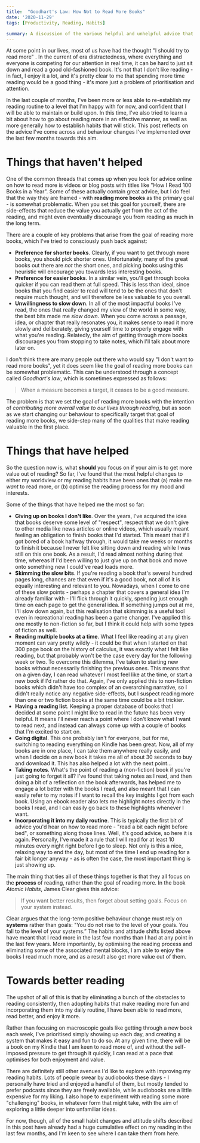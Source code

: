 ```yaml
---
title:  "Goodhart's Law: How Not to Read More Books"
date: '2020-11-29'
tags: [Productivity, Reading, Habits]

summary: A discussion of the various helpful and unhelpful advice that I've come across in my quest to develop my reading habit.
---
```


At some point in our lives, most of us have had the thought "I should try to read more" . In the current of era distractedness, where everything and everyone is competing for our attention in real time, it can be hard to just sit down and read a good old-fashioned book. It's not that I don't like reading - in fact, I enjoy it a lot, and it's pretty clear to me that spending more time reading would be a good thing - it's more just a problem of prioritisation and attention.

In the last couple of months, I've been more or less able to re-establish my reading routine to a level that I'm happy with for now, and confident that I will be able to maintain or build upon.  In this time, I've also tried to learn a bit about how to go about reading more in an effective manner, as well as more generally how to establish habits that will stick. This post reflects on the advice I've come across and behaviour changes I've implemented over the last few months towards this aim.

# Things that haven't helped

One of the common threads that comes up when you look for advice online on how to read more is videos or blog posts with titles like "How I Read 100 Books in a Year". Some of these actually contain great advice, but I do feel that the way they are framed - with **reading more books** as the primary goal - is somewhat problematic. When you set this goal for yourself, there are side-effects that reduce the value you actually get from the act of the reading, and might even eventually discourage you from reading as much in the long term.

There are a couple of key problems that arise from the goal of reading more books, which I've tried to consciously push back against:

* **Preference for shorter books**. Clearly, if you want to get through more books, you should pick shorter ones. Unfortunately, many of the great books out there are *not* the short ones, and picking books using this heuristic will encourage you towards less interesting books.
* **Preference for easier books**. In a similar vein, you'll get through books quicker if you can read them at full speed. This is less than ideal, since books that you find easier to read will tend to be the ones that don't require much thought, and will therefore be less valuable to you overall.
* **Unwillingness to slow down**. In all of the most impactful books I've read, the ones that really changed my view of the world in some way, the best bits made me *slow down*. When you come across a passage, idea, or chapter that really resonates you, it makes sense to read it more slowly and deliberately, giving yourself time to properly engage with what you're reading. Relatedly, the aim of getting through more books discourages you from stopping to take notes, which I'll talk about more later on.

I don't think there are many people out there who would say "I don't want to read more books", yet it does seem like the goal of reading more books can be somewhat problematic. This can be understood through a concept called *Goodhart's law*, which is sometimes expressed as follows:

> When a measure becomes a target, it ceases to be a good measure.

The problem is that we set the goal of reading more books with the intention of *contributing more overall value to our lives through reading*, but as soon as we start changing our behaviour to specifically target that goal of reading more books, we side-step many of the qualities that make reading valuable in the first place.

# Things that have helped

So the question now is, what __should__ you focus on if your aim is to get more value out of reading? So far, I've found that the most helpful changes to either my worldview or my reading habits have been ones that (a) make me *want* to read more, or (b) optimise the reading process for my mood and interests.

Some of the things that have helped me the most so far:
* **Giving up on books I don't like**. Over the years, I've acquired the idea that books deserve some level of "respect", respect that we don't give to other media like news articles or online videos, which usually meant feeling an obligation to finish books that I'd started. This meant that if I got bored of a book halfway through, it would take me weeks or months to finish it because I never felt like sitting down and reading while I was still on this one book. As a result, I'd read almost nothing during that time, whereas if I'd been willing to just give up on that book and move onto something new I could've read loads more.
* **Skimming the slow bits**. If you're reading a book that's several hundred pages long, chances are that even if it's a good book, not all of it is equally interesting and relevant to you. Nowadays, when I come to one of these slow points - perhaps a chapter that covers a general idea I'm already familiar with - I'll flick through it quickly, spending just enough time on each page to get the general idea. If something jumps out at me, I'll slow down again, but this realisation that skimming is a useful tool even in recreational reading has been a game changer. I've applied this one mostly to non-fiction so far, but I think it could help with some types of fiction as well.
* **Reading multiple books at a time**. What I feel like reading at any given moment can vary pretty wildly - it could be that when I started on that 300 page book on the history of calculus, it was exactly what I felt like reading, but that probably won't be the case every day for the following week or two. To overcome this dilemma, I've taken to starting new books without necessarily finishing the previous ones. This means that on a given day, I can read whatever I most feel like at the time, or start a new book if I'd rather do that. Again, I've only applied this to non-fiction books which didn't have too complex of an overarching narrative, so I didn't really notice any negative side-effects, but I suspect reading more than one or two fiction books at the same time could be a bit trickier.  
* **Having a reading list**. Keeping a proper database of books that I decided at some point I might like to read in the future has been very helpful. It means I'll never reach a point where I don't know what I want to read next, and instead can always come up with a couple of books that I'm excited to start on.
* **Going digital**. This one probably isn't for everyone, but for me, switching to reading everything on Kindle has been great. Now, all of my books are in one place, I can take them anywhere really easily, and when I decide on a new book it takes me all of about 30 seconds to buy and download it. This has also helped a lot with the next point...
* **Taking notes**. What's the point of reading a (non-fiction) book if you're just going to forget it all? I've found that taking notes as I read, and then doing a bit of a reflection on the book afterwards, has helped me to engage a lot better with the books I read, and also meant that I can easily refer to my notes if I want to recall the key insights I got from each book. Using an ebook reader also lets me highlight notes directly in the books I read, and I can easily go back to these highlights whenever I want.
* **Incorporating it into my daily routine**. This is typically the first bit of advice you'd hear on how to read more - "read a bit each night before bed", or something along those lines. Well, it's good advice, so here it is again. Personally, I've made it a rule that I will read for at least 10 minutes every night right before I go to sleep. Not only is this a nice, relaxing way to end the day, but most of the time I end up reading for a fair bit longer anyway - as is often the case, the most important thing is just showing up.

The main thing that ties all of these things together is that they all focus on the **process** of reading, rather than the goal of reading more. In the book *Atomic Habits*, James Clear gives this advice:

> If you want better results, then forget about setting goals. Focus on your system instead.

Clear argues that the long-term positive behaviour change must rely on **systems** rather than goals: "You do not rise to the level of your goals. You fall to the level of your systems.” The habits and attitude shifts listed above have meant that I read more in the last few months than I had at any point in the last few years. More importantly, by optimising the reading process and eliminating some of the associated mental blocks, I am able to enjoy the books I read much more, and as a result also get more value out of them.

# Towards better reading

The upshot of all of this is that by eliminating a bunch of the obstacles to reading consistently, then adopting habits that make reading more fun and incorporating them into my daily routine, I have been able to read more, read better, and enjoy it more.

Rather than focusing on macroscopic goals like getting through a new book each week, I've prioritised simply showing up each day, and creating a system that makes it easy and fun to do so. At any given time, there will be a book on my Kindle that I am keen to read more of, and without the self-imposed pressure to get through it quickly, I can read at a pace that optimises for both enjoyment and value.

There are definitely still other avenues I'd like to explore with improving my reading habits. Lots of people swear by audiobooks these days - I personally have tried and enjoyed a handful of them, but mostly tended to prefer podcasts since they are freely available, while audiobooks are a little expensive for my liking. I also hope to experiment with reading some more "challenging" books, in whatever form that might take, with the aim of exploring a little deeper into unfamiliar ideas.

For now, though, all of the small habit changes and attitude shifts described in this post have already had a huge cumulative effect on my reading in the last few months, and I'm keen to see where I can take them from here.

